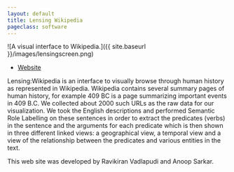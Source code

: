 ```yaml
---
layout: default
title: Lensing Wikipedia
pageclass: software
---
```


![A visual interface to Wikipedia.]({{ site.baseurl }}/images/lensingscreen.png)

-   [Website](http://lensingwikipedia.cs.sfu.ca)

Lensing:Wikipedia is an interface to visually browse through human history as represented in Wikipedia. Wikipedia contains several summary pages of human history, for example 409 BC is a page summarizing important events in 409 B.C. We collected about 2000 such URLs as the raw data for our visualization. We took the English descriptions and performed Semantic Role Labelling on these sentences in order to extract the predicates (verbs) in the sentence and the arguments for each predicate which is then shown in three different linked views: a geographical view, a temporal view and a view of the relationship between the predicates and various entities in the text.

This web site was developed by Ravikiran Vadlapudi and Anoop Sarkar.
